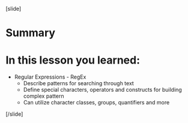 [slide]

# Summary

# In this lesson you learned:

- Regular Expressions - RegEx
    - Describe patterns for searching through text
    - Define special characters, operators and constructs for building complex pattern
    - Can utilize character classes, groups, quantifiers and more

[/slide]